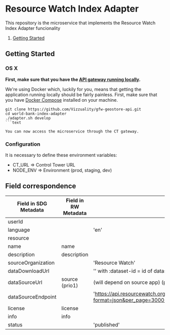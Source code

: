 # Resource Watch Index Adapter


This repository is the microservice that implements the Resource Watch Index Adapter
funcionality

1. [Getting Started](#getting-started)

## Getting Started

### OS X

**First, make sure that you have the [API gateway running
locally](https://github.com/control-tower/control-tower).**

We're using Docker which, luckily for you, means that getting the
application running locally should be fairly painless. First, make sure
that you have [Docker Compose](https://docs.docker.com/compose/install/)
installed on your machine.

```
git clone https://github.com/Vizzuality/gfw-geostore-api.git
cd world-bank-index-adapter
./adapter.sh develop
```text

You can now access the microservice through the CT gateway.

```

### Configuration

It is necessary to define these environment variables:

* CT_URL => Control Tower URL
* NODE_ENV => Environment (prod, staging, dev)

## Field correspondence


| Field in SDG Metadata     | Field in RW Metadata  | Value         |
|---------------------------|-----------------------|---------------|
| userId                    |                       |               |
| language                  |                       | 'en'          |
| resource                  |                       |               |
| name                      | name                  |               |
| description               | description           |               |
| sourceOrganization        |                       | 'Resource Watch' |
| dataDownloadUrl           |                       | '' with :dataset-id = id of dataset |
| dataSourceUrl             | source (prio1)        | (will depend on source app) (prio 2) |
| dataSourceEndpoint        |                       | 'https://api.resourcewatch.org/v2/countries/all/indicators/:indicator?format=json&per_page=30000' with :indicator = id of indicator|
| license                   | license               |               |
| info                      | info                  |               |
| status                    |                       | 'published'   |
